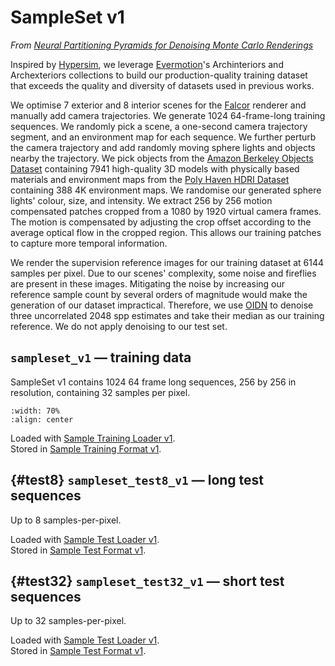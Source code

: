 SampleSet v1
============

*From [Neural Partitioning Pyramids for Denoising Monte Carlo Renderings](https://dl.acm.org/doi/10.1145/3588432.3591562)*

Inspired by [Hypersim](https://github.com/apple/ml-hypersim), we leverage [Evermotion](https://www.turbosquid.com/Search/Artists/evermotion)'s Archinteriors and Archexteriors collections to build our production-quality training dataset that exceeds the quality and diversity of datasets used in previous works.

We optimise 7 exterior and 8 interior scenes for the [Falcor](https://github.com/NVIDIAGameWorks/Falcor) renderer and manually add camera trajectories. We generate 1024 64-frame-long training sequences. We randomly pick a scene, a one-second camera trajectory segment, and an environment map for each sequence. We further perturb the camera trajectory and add randomly moving sphere lights and objects nearby the trajectory. We pick objects from the [Amazon Berkeley Objects Dataset](https://amazon-berkeley-objects.s3.amazonaws.com/index.html) containing 7941 high-quality 3D models with physically based materials and environment maps from the [Poly Haven HDRI Dataset](https://polyhaven.com/) containing 388 4K environment maps. We randomise our generated sphere lights' colour, size, and intensity. We extract 256 by 256 motion compensated patches cropped from a 1080 by 1920 virtual camera frames. The motion is compensated by adjusting the crop offset according to the average optical flow in the cropped region. This allows our training patches to capture more temporal information.

We render the supervision reference images for our training dataset at 6144 samples per pixel. Due to our scenes' complexity, some noise and fireflies are present in these images. Mitigating the noise by increasing our reference sample count by several orders of magnitude would make the generation of our dataset impractical. Therefore, we use [OIDN](https://github.com/OpenImageDenoise/oidn/) to denoise three uncorrelated 2048 spp estimates and take their median as our training reference. We do not apply denoising to our test set.

`sampleset_v1` — training data
------------------------------

SampleSet v1 contains 1024 64 frame long sequences, 256 by 256 in resolution, containing 32 samples per pixel.

```{image} ../_static/sampleset_v1.png
:width: 70%
:align: center
```

Loaded with [Sample Training Loader v1](/loaders/sample_training_v1). <br>
Stored in [Sample Training Format v1](/formats/sample_training_v1).

{#test8}
`sampleset_test8_v1` — long test sequences
------------------------------------------

Up to 8 samples-per-pixel.

Loaded with [Sample Test Loader v1](/loaders/sample_test_v1). <br>
Stored in [Sample Test Format v1](/formats/sample_test_v1).

{#test32}
`sampleset_test32_v1` — short test sequences
--------------------------------------------

Up to 32 samples-per-pixel.

Loaded with [Sample Test Loader v1](/loaders/sample_test_v1). <br>
Stored in [Sample Test Format v1](/formats/sample_test_v1).
